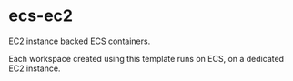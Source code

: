 # ecs-ec2

EC2 instance backed ECS containers.

Each workspace created using this template runs on ECS, on a dedicated EC2
instance.
